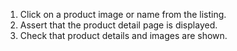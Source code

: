 1. Click on a product image or name from the listing.
2. Assert that the product detail page is displayed.
3. Check that product details and images are shown.